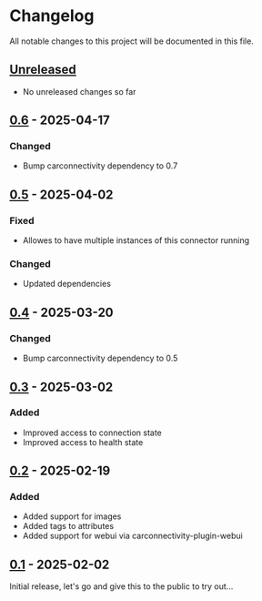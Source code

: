# Changelog

All notable changes to this project will be documented in this file.

## [Unreleased]
- No unreleased changes so far

## [0.6] - 2025-04-17
### Changed
- Bump carconnectivity dependency to 0.7

## [0.5] - 2025-04-02
### Fixed
- Allowes to have multiple instances of this connector running

### Changed
- Updated dependencies

## [0.4] - 2025-03-20
### Changed
- Bump carconnectivity dependency to 0.5

## [0.3] - 2025-03-02
### Added
- Improved access to connection state
- Improved access to health state

## [0.2] - 2025-02-19
### Added
- Added support for images
- Added tags to attributes
- Added support for webui via carconnectivity-plugin-webui

## [0.1] - 2025-02-02
Initial release, let's go and give this to the public to try out...

[unreleased]: https://github.com/tillsteinbach/CarConnectivity-connector-tronity/compare/v0.6...HEAD
[0.6]: https://github.com/tillsteinbach/CarConnectivity-connector-tronity/releases/tag/v0.6
[0.5]: https://github.com/tillsteinbach/CarConnectivity-connector-tronity/releases/tag/v0.5
[0.4]: https://github.com/tillsteinbach/CarConnectivity-connector-tronity/releases/tag/v0.4
[0.3]: https://github.com/tillsteinbach/CarConnectivity-connector-tronity/releases/tag/v0.3
[0.2]: https://github.com/tillsteinbach/CarConnectivity-connector-tronity/releases/tag/v0.2
[0.1]: https://github.com/tillsteinbach/CarConnectivity-connector-tronity/releases/tag/v0.1
